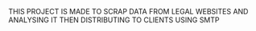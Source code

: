 THIS PROJECT IS MADE TO SCRAP DATA FROM LEGAL WEBSITES AND ANALYSING IT THEN DISTRIBUTING TO CLIENTS USING SMTP
